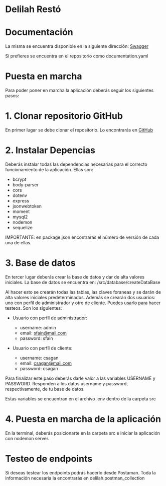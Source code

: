 # Delilah Restó

# Documentación

La misma se encuentra disponible en la siguiente dirección: <a href='https://app.swaggerhub.com/apis-docs/sfainbinda/delilah_resto_api/1.0.0'>Swagger</a>

Si prefieres se encuentra en el repositorio como documentation.yaml

# Puesta en marcha

Para poder poner en marcha la aplicación deberás seguir los siguientes pasos:

# 1. Clonar repositorio GitHub

En primer lugar se debe clonar el repositorio. Lo encontrarás en <a href='https://github.com/sfainbinda/delilahresto'>GitHub</a>

# 2. Instalar Depencias

Deberás instalar todas las dependencias necesarias para el correcto funcionamiento de la aplicación. Ellas son: 

- bcrypt
- body-parser
- cors
- dotenv
- express
- jsonwebtoken
- moment
- mysql2
- nodemon
- sequelize

IMPORTANTE: en package.json encontrarás el número de versión de cada una de ellas. 

# 3. Base de datos

En tercer lugar deberás crear la base de datos y dar de alta valores iniciales. 
La base de datos se encuentra en: /src/database/createDataBase

Al hacer esto se crearán todas las tablas, las claves foraneas y se darán de alta valores iniciales predeterminados. Además se crearán dos usuarios: uno con perfil de administrador y otro de cliente. Puedes usarlo para hacer testeos. Son los siguientes: 

- Usuario con perfíl de administrador:

    - username: admin
    - email: sfain@mail.com
    - password: sfain
    
- Usuario con perfíl de cliente: 

    - username: csagan
    - email: csagan@mail.com
    - password: csagan

Para finalizar este paso deberás darle valor a las variables USERNAME y PASSWORD. Responden a los datos username y password, respectivamente, de tu base de datos. 

Estas variables se encuentran en el archivo .env dentro de la carpeta src

# 4. Puesta en marcha de la aplicación

En la terminal, deberás posicionarte en la carpeta src e iniciar la aplicación con nodemon server. 

# Testeo de endpoints 

Si deseas testear los endpoints podrás hacerlo desde Postaman. Toda la información necesaria la encontrarás en delilah.postman_collection

